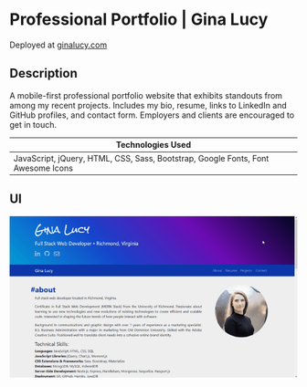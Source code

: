 # Professional Portfolio | Gina Lucy

Deployed at [ginalucy.com](https://www.ginalucy.com)

## Description

A mobile-first professional portfolio website that exhibits standouts from among my recent projects. Includes my bio, resume, links to LinkedIn and GitHub profiles, and contact form. Employers and clients are encouraged to get in touch.

| Technologies Used                                                                |
| -------------------------------------------------------------------------------- |
| JavaScript, jQuery, HTML, CSS, Sass, Bootstrap, Google Fonts, Font Awesome Icons |

## UI

![Portfolio Demo](/assets/screenshots/portfolio-demo.gif)

